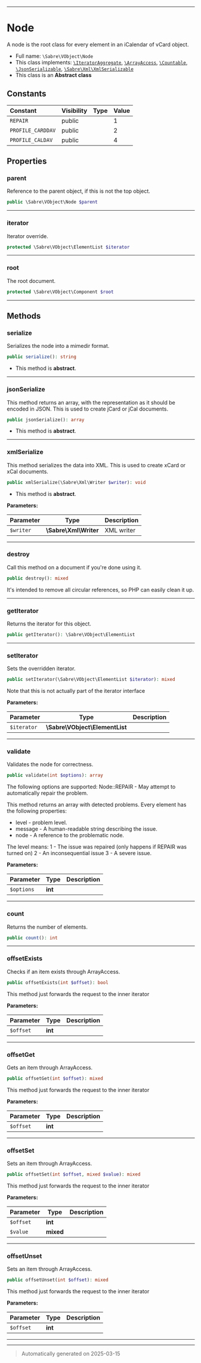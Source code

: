 ***

# Node

A node is the root class for every element in an iCalendar of vCard object.



* Full name: `\Sabre\VObject\Node`
* This class implements:
[`\IteratorAggregate`](../../IteratorAggregate.md), [`\ArrayAccess`](../../ArrayAccess.md), [`\Countable`](../../Countable.md), [`\JsonSerializable`](../../JsonSerializable.md), [`\Sabre\Xml\XmlSerializable`](../Xml/XmlSerializable.md)
* This class is an **Abstract class**


## Constants

| Constant | Visibility | Type | Value |
|:---------|:-----------|:-----|:------|
|`REPAIR`|public| |1|
|`PROFILE_CARDDAV`|public| |2|
|`PROFILE_CALDAV`|public| |4|

## Properties


### parent

Reference to the parent object, if this is not the top object.

```php
public \Sabre\VObject\Node $parent
```






***

### iterator

Iterator override.

```php
protected \Sabre\VObject\ElementList $iterator
```






***

### root

The root document.

```php
protected \Sabre\VObject\Component $root
```






***

## Methods


### serialize

Serializes the node into a mimedir format.

```php
public serialize(): string
```




* This method is **abstract**.







***

### jsonSerialize

This method returns an array, with the representation as it should be
encoded in JSON. This is used to create jCard or jCal documents.

```php
public jsonSerialize(): array
```




* This method is **abstract**.







***

### xmlSerialize

This method serializes the data into XML. This is used to create xCard or
xCal documents.

```php
public xmlSerialize(\Sabre\Xml\Writer $writer): void
```




* This method is **abstract**.



**Parameters:**

| Parameter | Type | Description |
|-----------|------|-------------|
| `$writer` | **\Sabre\Xml\Writer** | XML writer |





***

### destroy

Call this method on a document if you're done using it.

```php
public destroy(): mixed
```

It's intended to remove all circular references, so PHP can easily clean
it up.










***

### getIterator

Returns the iterator for this object.

```php
public getIterator(): \Sabre\VObject\ElementList
```












***

### setIterator

Sets the overridden iterator.

```php
public setIterator(\Sabre\VObject\ElementList $iterator): mixed
```

Note that this is not actually part of the iterator interface






**Parameters:**

| Parameter | Type | Description |
|-----------|------|-------------|
| `$iterator` | **\Sabre\VObject\ElementList** |  |





***

### validate

Validates the node for correctness.

```php
public validate(int $options): array
```

The following options are supported:
  Node::REPAIR - May attempt to automatically repair the problem.

This method returns an array with detected problems.
Every element has the following properties:

 * level - problem level.
 * message - A human-readable string describing the issue.
 * node - A reference to the problematic node.

The level means:
  1 - The issue was repaired (only happens if REPAIR was turned on)
  2 - An inconsequential issue
  3 - A severe issue.






**Parameters:**

| Parameter | Type | Description |
|-----------|------|-------------|
| `$options` | **int** |  |





***

### count

Returns the number of elements.

```php
public count(): int
```












***

### offsetExists

Checks if an item exists through ArrayAccess.

```php
public offsetExists(int $offset): bool
```

This method just forwards the request to the inner iterator






**Parameters:**

| Parameter | Type | Description |
|-----------|------|-------------|
| `$offset` | **int** |  |





***

### offsetGet

Gets an item through ArrayAccess.

```php
public offsetGet(int $offset): mixed
```

This method just forwards the request to the inner iterator






**Parameters:**

| Parameter | Type | Description |
|-----------|------|-------------|
| `$offset` | **int** |  |





***

### offsetSet

Sets an item through ArrayAccess.

```php
public offsetSet(int $offset, mixed $value): mixed
```

This method just forwards the request to the inner iterator






**Parameters:**

| Parameter | Type | Description |
|-----------|------|-------------|
| `$offset` | **int** |  |
| `$value` | **mixed** |  |





***

### offsetUnset

Sets an item through ArrayAccess.

```php
public offsetUnset(int $offset): mixed
```

This method just forwards the request to the inner iterator






**Parameters:**

| Parameter | Type | Description |
|-----------|------|-------------|
| `$offset` | **int** |  |





***


***
> Automatically generated on 2025-03-15
